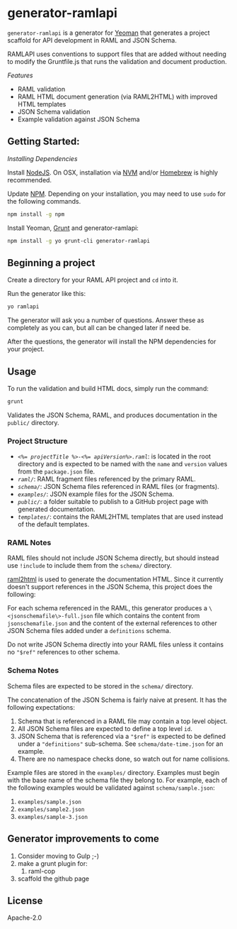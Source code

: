 # generator-ramlapi

`generator-ramlapi` is a generator for [Yeoman](http://yeoman.io) that generates a project scaffold for API development in RAML and JSON Schema.

RAMLAPI uses conventions to support files that are added without needing to modify the Gruntfile.js that runs the validation and document production.

*Features*

* RAML validation
* RAML HTML document generation (via RAML2HTML) with improved HTML templates
* JSON Schema validation
* Example validation against JSON Schema

## Getting Started:

*Installing Dependencies*

Install [NodeJS](https://nodejs.org/download/). On OSX, installation via [NVM](https://www.npmjs.com/package/nvm) and/or [Homebrew](brew.sh) is highly recommended.

Update [NPM](https://www.npmjs.com). Depending on your installation, you may need to use `sudo` for the following commands.

```bash
npm install -g npm
```

Install Yeoman, [Grunt](gruntjs.com) and generator-ramlapi:

```bash
npm install -g yo grunt-cli generator-ramlapi
```

## Beginning a project

Create a directory for your RAML API project and `cd` into it.

Run the generator like this:

```bash
yo ramlapi
```

The generator will ask you a number of questions. Answer these as completely as you can, but all can be changed later if need be.

After the questions, the generator will install the NPM dependencies for your project.

## Usage

To run the validation and build HTML docs, simply run the command:

```bash
grunt
```

Validates the JSON Schema, RAML, and produces documentation in the `public/` directory.

### Project Structure

* *`<%= projectTitle %>-<%= apiVersion%>.raml`*: is located in the root directory and is expected to be named with the `name` and `version` values from the `package.json` file.
* *`raml/`*: RAML fragment files referenced by the primary RAML.
* *`schema/`*: JSON Schema files referenced in RAML files (or fragments).
* *`examples/`*: JSON example files for the JSON Schema.
* *`public/`*: a folder suitable to publish to a GitHub project page with generated documentation.
* *`templates/`*: contains the RAML2HTML templates that are used instead of the default templates.

### RAML Notes

RAML files should not include JSON Schema directly, but should instead use `!include` to include them from the `schema/` directory.

[raml2html](https://github.com/kevinrenskers/raml2html) is used to generate the documentation HTML. Since it currently doesn't support references in the JSON Schema, this project does the following:

For each schema referenced in the RAML, this generator produces a `\<jsonschemafile\>-full.json` file which contains the content from `jsonschemafile.json` and the content of the external references to other JSON Schema files added under a `definitions` schema.

Do not write JSON Schema directly into your RAML files unless it contains no `"$ref"` references to other schema.

### Schema Notes

Schema files are expected to be stored in the `schema/` directory.

The concatenation of the JSON Schema is fairly naive at present. It has the following expectations:

1. Schema that is referenced in a RAML file may contain a top level object.
2. All JSON Schema files are expected to define a top level `id`.
3. JSON Schema that is referenced via a `"$ref"` is expected to be defined under a `"definitions"` sub-schema. See `schema/date-time.json` for an example.
4. There are no namespace checks done, so watch out for name collisions.

Example files are stored in the `examples/` directory. Examples must begin with the base name of the schema file they belong to. For example, each of the following examples would be validated against `schema/sample.json`:

1. `examples/sample.json`
2. `examples/sample2.json`
3. `examples/sample-3.json`

## Generator improvements to come

1. Consider moving to Gulp ;-)
2. make a grunt plugin for:
    1. raml-cop
3. scaffold the github page

## License

Apache-2.0
